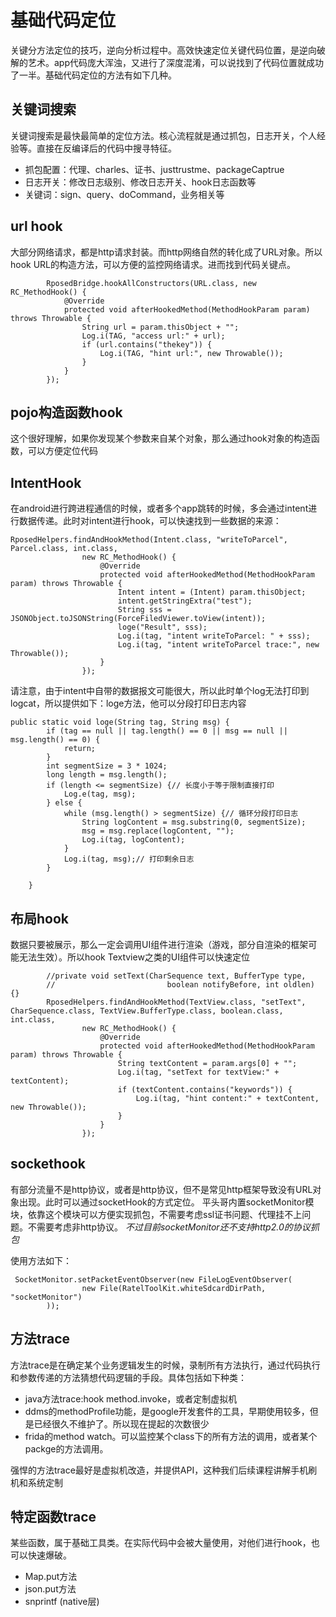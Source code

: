 # 基础代码定位
关键分方法定位的技巧，逆向分析过程中。高效快速定位关键代码位置，是逆向破解的艺术。app代码庞大浑浊，又进行了深度混淆，可以说找到了代码位置就成功了一半。基础代码定位的方法有如下几种。

## 关键词搜索

关键词搜索是最快最简单的定位方法。核心流程就是通过抓包，日志开关，个人经验等。直接在反编译后的代码中搜寻特征。

- 抓包配置：代理、charles、证书、justtrustme、packageCaptrue
- 日志开关：修改日志级别、修改日志开关、hook日志函数等
- 关键词：sign、query、doCommand，业务相关等

## url hook
大部分网络请求，都是http请求封装。而http网络自然的转化成了URL对象。所以hook URL的构造方法，可以方便的监控网络请求。进而找到代码关键点。

```
        RposedBridge.hookAllConstructors(URL.class, new RC_MethodHook() {
            @Override
            protected void afterHookedMethod(MethodHookParam param) throws Throwable {
                String url = param.thisObject + "";
                Log.i(TAG, "access url:" + url);
                if (url.contains("thekey")) {
                    Log.i(TAG, "hint url:", new Throwable());
                }
            }
        });
```

## pojo构造函数hook
这个很好理解，如果你发现某个参数来自某个对象，那么通过hook对象的构造函数，可以方便定位代码

## IntentHook

在android进行跨进程通信的时候，或者多个app跳转的时候，多会通过intent进行数据传递。此时对intent进行hook，可以快速找到一些数据的来源：

```
RposedHelpers.findAndHookMethod(Intent.class, "writeToParcel", Parcel.class, int.class,
                new RC_MethodHook() {
                    @Override
                    protected void afterHookedMethod(MethodHookParam param) throws Throwable {
                        Intent intent = (Intent) param.thisObject;
                        intent.getStringExtra("test");
                        String sss = JSONObject.toJSONString(ForceFiledViewer.toView(intent));
                        loge("Result", sss);
                        Log.i(tag, "intent writeToParcel: " + sss);
                        Log.i(tag, "intent writeToParcel trace:", new Throwable());
                    }
                });
```
请注意，由于intent中自带的数据报文可能很大，所以此时单个log无法打印到logcat，所以提供如下：loge方法，他可以分段打印日志内容
```
public static void loge(String tag, String msg) {
        if (tag == null || tag.length() == 0 || msg == null || msg.length() == 0) {
            return;
        }
        int segmentSize = 3 * 1024;
        long length = msg.length();
        if (length <= segmentSize) {// 长度小于等于限制直接打印
            Log.e(tag, msg);
        } else {
            while (msg.length() > segmentSize) {// 循环分段打印日志
                String logContent = msg.substring(0, segmentSize);
                msg = msg.replace(logContent, "");
                Log.i(tag, logContent);
            }
            Log.i(tag, msg);// 打印剩余日志
        }

    }
```

## 布局hook
数据只要被展示，那么一定会调用UI组件进行渲染（游戏，部分自渲染的框架可能无法生效）。所以hook Textview之类的UI组件可以快速定位

```
        //private void setText(CharSequence text, BufferType type,
        //                         boolean notifyBefore, int oldlen) {}
        RposedHelpers.findAndHookMethod(TextView.class, "setText", CharSequence.class, TextView.BufferType.class, boolean.class, int.class,
                new RC_MethodHook() {
                    @Override
                    protected void afterHookedMethod(MethodHookParam param) throws Throwable {
                        String textContent = param.args[0] + "";
                        Log.i(tag, "setText for textView:" + textContent);
                        if (textContent.contains("keywords")) {
                            Log.i(tag, "hint content:" + textContent, new Throwable());
                        }
                    }
                });
```

## sockethook

有部分流量不是http协议，或者是http协议，但不是常见http框架导致没有URL对象出现。此时可以通过socketHook的方式定位。
平头哥内置socketMonitor模块，依靠这个模块可以方便实现抓包，不需要考虑ssl证书问题、代理挂不上问题。不需要考虑非http协议。
*不过目前socketMonitor还不支持http2.0的协议抓包*

使用方法如下：

```
 SocketMonitor.setPacketEventObserver(new FileLogEventObserver(
                new File(RatelToolKit.whiteSdcardDirPath, "socketMonitor")
        ));
```
## 方法trace
方法trace是在确定某个业务逻辑发生的时候，录制所有方法执行，通过代码执行和参数传递的方法猜想代码逻辑的手段。具体包括如下种类：

- java方法trace:hook method.invoke，或者定制虚拟机
- ddms的methodProfile功能，是google开发套件的工具，早期使用较多，但是已经很久不维护了。所以现在提起的次数很少
- frida的method watch。可以监控某个class下的所有方法的调用，或者某个packge的方法调用。

强悍的方法trace最好是虚拟机改造，并提供API，这种我们后续课程讲解手机刷机和系统定制

## 特定函数trace

某些函数，属于基础工具类。在实际代码中会被大量使用，对他们进行hook，也可以快速爆破。

- Map.put方法
- json.put方法
- snprintf (native层)



